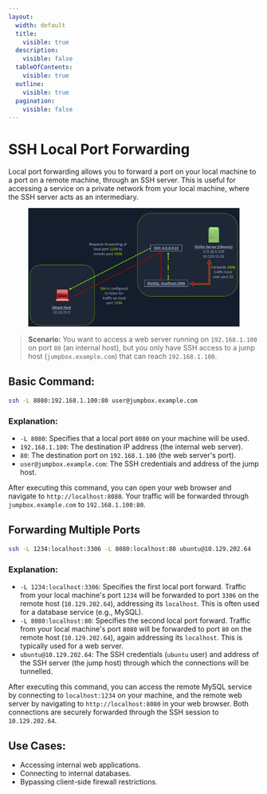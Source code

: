 ```yaml
---
layout:
  width: default
  title:
    visible: true
  description:
    visible: false
  tableOfContents:
    visible: true
  outline:
    visible: true
  pagination:
    visible: false
---
```


# SSH Local Port Forwarding

Local port forwarding allows you to forward a port on your local machine to a port on a remote machine, through an SSH server. This is useful for accessing a service on a private network from your local machine, where the SSH server acts as an intermediary.

<figure><img src="../../../.gitbook/assets/11.webp" alt=""><figcaption></figcaption></figure>

> **Scenario:** You want to access a web server running on `192.168.1.100` on port `80` (an internal host), but you only have SSH access to a jump host (`jumpbox.example.com`) that can reach `192.168.1.100`.

## Basic Command:

```bash
ssh -L 8080:192.168.1.100:80 user@jumpbox.example.com
```

### Explanation:

* `-L 8080`: Specifies that a local port `8080` on your machine will be used.
* `192.168.1.100`: The destination IP address (the internal web server).
* `80`: The destination port on `192.168.1.100` (the web server's port).
* `user@jumpbox.example.com`: The SSH credentials and address of the jump host.

After executing this command, you can open your web browser and navigate to `http://localhost:8080`. Your traffic will be forwarded through `jumpbox.example.com` to `192.168.1.100:80`.

## Forwarding Multiple Ports

```bash
ssh -L 1234:localhost:3306 -L 8080:localhost:80 ubuntu@10.129.202.64
```

### Explanation:

* `-L 1234:localhost:3306`: Specifies the first local port forward. Traffic from your local machine's port `1234` will be forwarded to port `3306` on the remote host (`10.129.202.64`), addressing its `localhost`. This is often used for a database service (e.g., MySQL).
* `-L 8080:localhost:80`: Specifies the second local port forward. Traffic from your local machine's port `8080` will be forwarded to port `80` on the remote host (`10.129.202.64`), again addressing its `localhost`. This is typically used for a web server.
* `ubuntu@10.129.202.64`: The SSH credentials (`ubuntu` user) and address of the SSH server (the jump host) through which the connections will be tunnelled.

After executing this command, you can access the remote MySQL service by connecting to `localhost:1234` on your machine, and the remote web server by navigating to `http://localhost:8080` in your web browser. Both connections are securely forwarded through the SSH session to `10.129.202.64`.

## Use Cases:

* Accessing internal web applications.
* Connecting to internal databases.
* Bypassing client-side firewall restrictions.
